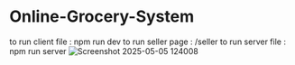 ﻿# Online-Grocery-System
 to run client file : npm run dev
 to run seller page : /seller
 to run server file : npm run server
![Screenshot 2025-05-05 124008](https://github.com/user-attachments/assets/a551703b-926a-42f1-9615-daf8bce6d4d5)
